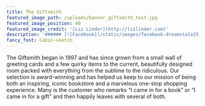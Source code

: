 ```yaml
---
title: The Giftsmith
featured_image_path: /uploads/banner_giftsmith_test.jpg
featured_image_position: 40
featured_image_credit: '[Liz Linder](http://lizlinder.com)'
description: '###### [![Facebook](/static/images/facebook-dreamstale25.png) Giftsmith on facebook](https://www.facebook.com/brooklinebooksmithgiftshop/)'
fancy_font: Cabin-sketch
---
```


The Giftsmith began in 1997 and has since grown from a small wall of greeting cards and a few quirky items to the current, beautifully designed room packed with everything from the sublime to the ridiculous. Our selection is award-winning and has helped us keep to our mission of being both an inspiring, iconic bookstore and a marvelous one-stop shopping experience. Many is the customer who remarks “I came in for a book” or “I came in for a gift” and then happily leaves with several of both.